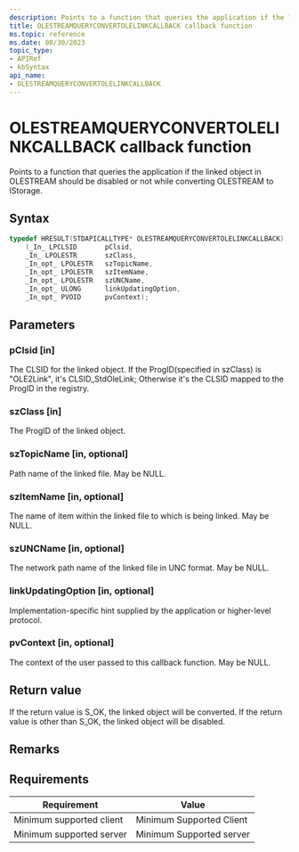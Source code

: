 ```yaml
---
description: Points to a function that queries the application if the linked object in OLESTREAM should be disabled or not while converting OLESTREAM to IStorage.
title: OLESTREAMQUERYCONVERTOLELINKCALLBACK callback function
ms.topic: reference
ms.date: 08/30/2023
topic_type: 
- APIRef
- kbSyntax
api_name: 
- OLESTREAMQUERYCONVERTOLELINKCALLBACK
---
```


# OLESTREAMQUERYCONVERTOLELINKCALLBACK callback function

Points to a function that queries the application if the linked object in OLESTREAM should be disabled or not while converting OLESTREAM to IStorage.

## Syntax


```C++
typedef HRESULT(STDAPICALLTYPE* OLESTREAMQUERYCONVERTOLELINKCALLBACK)
    (_In_ LPCLSID       pClsid,
    _In_ LPOLESTR       szClass,
    _In_opt_ LPOLESTR   szTopicName,
    _In_opt_ LPOLESTR   szItemName,
    _In_opt_ LPOLESTR   szUNCName,
    _In_opt_ ULONG      linkUpdatingOption,
    _In_opt_ PVOID      pvContext);
```

## Parameters

### pClsid [in]

The CLSID for the linked object. If the ProgID(specified in szClass) is "OLE2Link", it's CLSID_StdOleLink; Otherwise it's the CLSID mapped to the ProgID in the registry.

### szClass [in]

The ProgID of the linked object.

### szTopicName [in, optional]

Path name of the linked file. May be NULL.

### szItemName [in, optional]

The name of item within the linked file to which is being linked. May be NULL.

### szUNCName [in, optional]

The network path name of the linked file in UNC format. May be NULL.

### linkUpdatingOption [in, optional]

Implementation-specific hint supplied by the application or higher-level protocol.

### pvContext [in, optional]

The context of the user passed to this callback function. May be NULL.


## Return value

If the return value is S_OK, the linked object will be converted. If the return value is other than S_OK, the linked object will be disabled.


## Remarks


## Requirements

| Requirement | Value |
|-----------------------------------|-------------------------------------------------------------------------------------------------------|
| Minimum supported client| Minimum Supported Client| Windows 10 RTM (with Oct 2023 security update or later) |
| Minimum supported server| Minimum Supported server| Windows Server 2008 (with Oct 2023 security update or later) |





 
